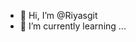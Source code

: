 - 👋 Hi, I’m @Riyasgit
- 🌱 I’m currently learning ...

<!---
Riyasgit/Riyasgit is a ✨ special ✨ repository because its `README.md` (this file) appears on your GitHub profile.
You can click the Preview link to take a look at your changes.
--->
